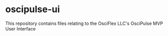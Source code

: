 # oscipulse-ui
This repository contains files relating to the OsciFlex LLC's OsciPulse MVP User Interface
